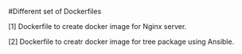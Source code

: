 #Different set of Dockerfiles

[1] Dockerfile to create docker image for Nginx server.

[2] Dockerfile  to creatr docker image for tree package using Ansible. 
